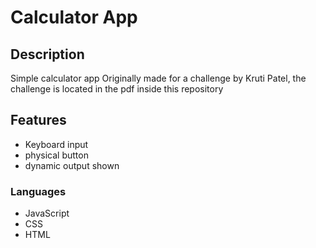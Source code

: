 # Calculator App

## Description
Simple calculator app
Originally made for a challenge by Kruti Patel, the challenge is located in the pdf inside this repository

## Features
- Keyboard input
- physical button
- dynamic output shown

### Languages
- JavaScript
- CSS
- HTML
